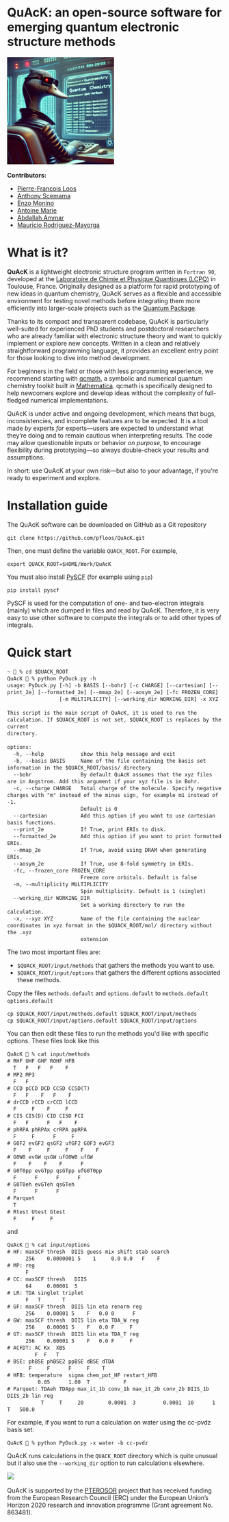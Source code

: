 # QuAcK: an open-source software for emerging quantum electronic structure methods

<img src="logo/logo_quack.png"  width="250">

**Contributors:**
- [Pierre-Francois Loos](https://pfloos.github.io/WEB_LOOS)
- [Anthony Scemama](https://scemama.github.io)
- [Enzo Monino](https://enzomonino.github.io)
- [Antoine Marie](https://antoine-marie.github.io)
- [Abdallah Ammar](https://scholar.google.com/citations?user=y437T5sAAAAJ&hl=en)
- [Mauricio Rodriguez-Mayorga](https://scholar.google.com/citations?user=OLGOgQgAAAAJ&hl=es)
  
# What is it?

**QuAcK** is a lightweight electronic structure program written in `Fortran 90`, developed at the [Laboratoire de Chimie et Physique Quantiques (LCPQ)](https://www.lcpq.ups-tlse.fr) in Toulouse, France. Originally designed as a platform for rapid prototyping of new ideas in quantum chemistry, QuAcK serves as a flexible and accessible environment for testing novel methods before integrating them more efficiently into larger-scale projects such as the [Quantum Package](https://quantumpackage.github.io/qp2/).

Thanks to its compact and transparent codebase, QuAcK is particularly well-suited for experienced PhD students and postdoctoral researchers who are already familiar with electronic structure theory and want to quickly implement or explore new concepts. Written in a clean and relatively straightforward programming language, it provides an excellent entry point for those looking to dive into method development.

For beginners in the field or those with less programming experience, we recommend starting with [qcmath](https://github.com/LCPQ/qcmath/), a symbolic and numerical quantum chemistry toolkit built in [Mathematica](https://www.wolfram.com/mathematica/). qcmath is specifically designed to help newcomers explore and develop ideas without the complexity of full-fledged numerical implementations.

QuAcK is under active and ongoing development, which means that bugs, inconsistencies, and incomplete features are to be expected. It is a tool made *by* experts *for* experts—users are expected to understand what they’re doing and to remain cautious when interpreting results. The code may allow questionable inputs or behavior *on purpose*, to encourage flexibility during prototyping—so always double-check your results and assumptions.

In short: use QuAcK at your own risk—but also to your advantage, if you're ready to experiment and explore.

# Installation guide
The QuAcK software can be downloaded on GitHub as a Git repository
```
git clone https://github.com/pfloos/QuAcK.git
```

Then, one must define the variable `QUACK_ROOT`. For example, 
```
export QUACK_ROOT=$HOME/Work/QuAcK
```
You must also install [PySCF](https://pyscf.org) (for example using `pip`)
```
pip install pyscf
```

PySCF is used for the computation of one- and two-electron integrals (mainly) which are dumped in files and read by QuAcK.
Therefore, it is very easy to use other software to compute the integrals or to add other types of integrals.

# Quick start

```
~ 💩 % cd $QUACK_ROOT
QuAcK 💩 % python PyDuck.py -h
usage: PyDuck.py [-h] -b BASIS [--bohr] [-c CHARGE] [--cartesian] [--print_2e] [--formatted_2e] [--mmap_2e] [--aosym_2e] [-fc FROZEN_CORE]
                 [-m MULTIPLICITY] [--working_dir WORKING_DIR] -x XYZ

This script is the main script of QuAcK, it is used to run the calculation. If $QUACK_ROOT is not set, $QUACK_ROOT is replaces by the current
directory.

options:
  -h, --help            show this help message and exit
  -b, --basis BASIS     Name of the file containing the basis set information in the $QUACK_ROOT/basis/ directory
  --bohr                By default QuAcK assumes that the xyz files are in Angstrom. Add this argument if your xyz file is in Bohr.
  -c, --charge CHARGE   Total charge of the molecule. Specify negative charges with "m" instead of the minus sign, for example m1 instead of -1.
                        Default is 0
  --cartesian           Add this option if you want to use cartesian basis functions.
  --print_2e            If True, print ERIs to disk.
  --formatted_2e        Add this option if you want to print formatted ERIs.
  --mmap_2e             If True, avoid using DRAM when generating ERIs.
  --aosym_2e            If True, use 8-fold symmetry in ERIs.
  -fc, --frozen_core FROZEN_CORE
                        Freeze core orbitals. Default is false
  -m, --multiplicity MULTIPLICITY
                        Spin multiplicity. Default is 1 (singlet)
  --working_dir WORKING_DIR
                        Set a working directory to run the calculation.
  -x, --xyz XYZ         Name of the file containing the nuclear coordinates in xyz format in the $QUACK_ROOT/mol/ directory without the .xyz
                        extension
```

The two most important files are:
- `$QUACK_ROOT/input/methods` that gathers the methods you want to use.
- `$QUACK_ROOT/input/options` that gathers the different options associated these methods.

Copy the files `methods.default` and `options.default` to `methods.default` `options.default`
```
cp $QUACK_ROOT/input/methods.default $QUACK_ROOT/input/methods
cp $QUACK_ROOT/input/options.default $QUACK_ROOT/input/options
```
You can then edit these files to run the methods you'd like with specific options.
These files look like this
```
QuAcK 💩 % cat input/methods 
# RHF UHF GHF ROHF HFB 
  T   F   F   F    F
# MP2 MP3 
  F   F   
# CCD pCCD DCD CCSD CCSD(T) 
  F   F    F   F    F
# drCCD rCCD crCCD lCCD
  F     F    F     F
# CIS CIS(D) CID CISD FCI
  F   F      F   F    F
# phRPA phRPAx crRPA ppRPA 
  F     F      F     F 
# G0F2 evGF2 qsGF2 ufGF2 G0F3 evGF3
  F    F     F     F    F    F
# G0W0 evGW qsGW ufG0W0 ufGW
  F    F    F    F      F
# G0T0pp evGTpp qsGTpp ufG0T0pp
  F      F      F      F
# G0T0eh evGTeh qsGTeh
  F      F      F
# Parquet
  T
# Rtest Utest Gtest
  F     F     F
```
and
```
QuAcK 💩 % cat input/options 
# HF: maxSCF thresh  DIIS guess mix shift stab search
      256    0.0000001 5    1     0.0 0.0   F    F
# MP: reg
      F
# CC: maxSCF thresh   DIIS
      64     0.00001  5
# LR: TDA singlet triplet
      F   T       T
# GF: maxSCF thresh  DIIS lin eta renorm reg
      256    0.00001 5    F   0.0 0      F
# GW: maxSCF thresh  DIIS lin eta TDA_W reg
      256    0.00001 5    F   0.0 F     F 
# GT: maxSCF thresh  DIIS lin eta TDA_T reg
      256    0.00001 5    F   0.0 F     F  
# ACFDT: AC Kx  XBS
         F  F   T
# BSE: phBSE phBSE2 ppBSE dBSE dTDA
       F     F      F     F    T    
# HFB: temperature  sigma chem_pot_HF restart_HFB
          0.05      1.00  T           F
# Parquet: TDAeh TDApp max_it_1b conv_1b max_it_2b conv_2b DIIS_1b DIIS_2b lin reg
           T     T     20        0.0001  3         0.0001  10      1       T   500.0
```

For example, if you want to run a calculation on water using the cc-pvdz basis set:
```
QuAcK 💩 % python PyDuck.py -x water -b cc-pvdz
```

QuAcK runs calculations in the `QUACK_ROOT` directory which is quite unusual but it also use the `--working_dir` option to run calculations elsewhere.

<img src="https://lcpq.github.io/PTEROSOR/img/ERC.png" width="200" />

QuAcK is supported by the [PTEROSOR](https://lcpq.github.io/PTEROSOR/) project that has received funding from the European Research Council (ERC) under the European Union’s Horizon 2020 research and innovation programme (Grant agreement No. 863481).
